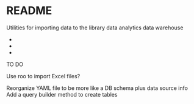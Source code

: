 # README

Utilities for importing data to the library data analytics data warehouse

*
*
*

TO DO

Use roo to import Excel files?

Reorganize YAML file to be more like a DB schema plus data source info
Add a query builder method to create tables
